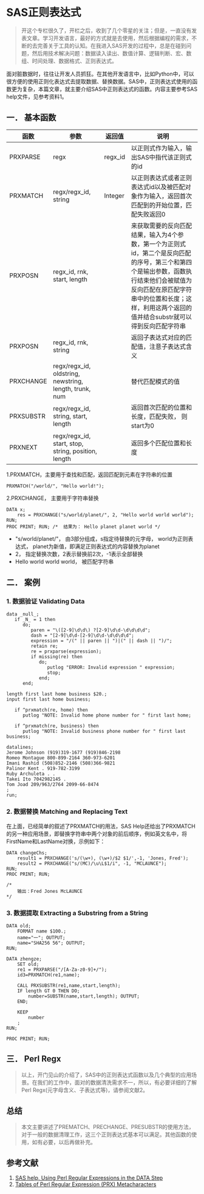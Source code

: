 # SAS正则表达式

> 开这个专栏很久了，开栏之后，收到了几个零星的关注；但是，一直没有发表文章。学习开发语言，最好的方式就是去使用，然后根据编程的需求，不断的去完善关于工具的认知。在我进入SAS开发的过程中，总是在碰到问题，然后用技术解决问题：数据读入读出、数值计算、逻辑判断、宏、数组、时间处理、数据格式、正则表达式。

  面对脏数据时，往往让开发人员抓狂。在其他开发语言中，比如Python中，可以很方便的使用正则化表达式去提取数据、替换数据。SAS中，正则表达式使用的函数更为复杂，本篇文章，就主要介绍SAS中正则表达式的函数。内容主要参考SAS help文件，见参考资料1。

## 一．	基本函数

| 函数 | 参数 | 返回值 | 说明 | 
| ------ | ------ | ------ | ------ |
|PRXPARSE|regx|regx_id|以正则式作为输入，输出SAS中指代该正则式的id|
|PRXMATCH|regx/regx_id,  string|Integer|以正则表达式或者正则表达式id以及被匹配对象作为输入，返回首次匹配到的开始位置，匹配失败返回0|
|PRXPOSN|regx_id, rnk, start, length||来获取需要的反向匹配结果，输入为4个参数，第一个为正则式id，第二个是反向匹配的序号，第三个和第四个是输出参数，函数执行结束他们会被赋值为反向匹配在原匹配字符串中的位置和长度；这样，利用这两个返回的值并结合substr就可以得到反向匹配字符串|
|PRXPOSN|regx_id, rnk, string||返回子表达式对应的匹配值，注意子表达式含义|
|PRXCHANGE|regx/regx_id, oldstring, newstring, length, trunk, num||替代匹配模式的值|
|PRXSUBSTR|regx/regx_id, string, start, length||返回首次匹配的位置和长度，匹配失败， 则start为0 |
|PRXNEXT|regx/regx_id, start, stop, string, position, length||返回多个匹配位置和长度|


1.PRXMATCH，主要用于查找和匹配，返回匹配到元素在字符串的位置

```
PRXMATCH("/world/", "Hello world!");

```

2.PRXCHANGE， 主要用于字符串替换

```
DATA x;
	res = PRXCHANGE("s/world/planet/", 2, "Hello world world world");
RUN;
PROC PRINT; RUN; /*  结果为： Hello planet planet world */
```

- "s/world/planet/"， 由3部分组成，s指定待替换的元字母， world为正则表达式， planet为新值，即满足正则表达式的内容替换为planet
- 2， 指定替换次数，2表示替换前2次，-1表示全部替换
- Hello world world world， 被匹配字符串

## 二．	案例

### 1. 数据验证 Validating Data 

```
data _null_; 
   if _N_ = 1 then 
      do;  
         paren = "\([2-9]\d\d\) ?[2-9]\d\d-\d\d\d\d"; 
         dash = "[2-9]\d\d-[2-9]\d\d-\d\d\d\d"; 
         expression = "/(" || paren || ")|(" || dash || ")/"; 
         retain re; 
         re = prxparse(expression); 
         if missing(re) then 
            do;
               putlog "ERROR: Invalid expression " expression; 
               stop;
            end;     
      end; 

length first last home business $20.;
input first last home business;

   if ^prxmatch(re, home) then  
      putlog "NOTE: Invalid home phone number for " first last home;

   if ^prxmatch(re, business) then  
      putlog "NOTE: Invalid business phone number for " first last business;

datalines;   
Jerome Johnson (919)319-1677 (919)846-2198 
Romeo Montague 800-899-2164 360-973-6201
Imani Rashid (508)852-2146 (508)366-9821 
Palinor Kent . 919-782-3199
Ruby Archuleta . . 
Takei Ito 7042982145 .
Tom Joad 209/963/2764 2099-66-8474
;
run;
```

### 2. 数据替换 Matching and Replacing Text 

在上面，已经简单的叙述了PRXMATCH的用法，SAS Help还给出了PRXMATCH的另一种应用场景，即替换字符串中两个对象的前后顺序，例如英文名中，将FirstName和LastName对换，示例如下：

```
DATA changeChs;
	result1 = PRXCHANGE('s/(\w+), (\w+)/$2 $1/',-1, 'Jones, Fred');
	result2 = PRXCHANGE("s/(MC)/\u\L$1/i", -1, "MCLAUNCE");
RUN;
PROC PRINT; RUN;

/*
	输出：Fred Jones McLAUNCE
*/
```

### 3. 数据提取 Extracting a Substring from a String

```
DATA old; 
	FORMAT name $100.; 
	name="一"; OUTPUT; 
	name="SHA256 56"; OUTPUT; 
RUN;

DATA zhengze;
	SET old;
	re1 = PRXPARSE("/[A-Za-z0-9]+/");
	id3=PRXMATCH(re1,name);

	CALL PRXSUBSTR(re1,name,start,length);
	IF length GT 0 THEN DO;
		number=SUBSTR(name,start,length); OUTPUT;
	END;

	KEEP
		number
	;
RUN;

PROC PRINT; RUN;
```

## 三．	Perl Regx
> 以上，开门见山的介绍了，SAS中的正则表达式函数以及几个典型的应用场景。在我们的工作中，面对的数据清洗需求不一，所以，有必要详细的了解Perl Regx(元字母含义、子表达式等)，请参阅文献2。

## 总结
> 本文主要讲述了PREMATCH、PRECHANGE、PRESUBSTR的使用方法，对于一般的数据清理工作，这三个正则表达式基本可以满足。其他函数的使用，如有必要，以后再做补充。

## 参考文献
1. [SAS help, Using Perl Regular Expressions in the DATA Step](https://documentation.sas.com/?docsetId=lefunctionsref&docsetTarget=p1vz3ljudbd756n19502acxazevk.htm&docsetVersion=9.4&locale=en)
2. [Tables of Perl Regular Expression (PRX) Metacharacters](https://documentation.sas.com/?docsetId=lefunctionsref&docsetTarget=p0s9ilagexmjl8n1u7e1t1jfnzlk.htm&docsetVersion=9.4&locale=en)
